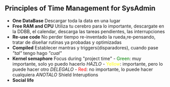## Principles of Time Management for SysAdmin

* **One DataBase**
Descargar toda la data en una lugar 
* **Free RAM and CPU**
Utiliza tu cerebro para lo importante, descargate en la DDBB, el calendar, descarga las tareas pendientes, las interrupciones
* **Re-use code**
No perder tiempo re-inventado la rueda,re-pensando, tratar de diseñar rutinas ya probadas y optimizadas
* **Compiled**
Establecer mantras y triggers(disparadores), cuando pase _"tal"_ tengo hago _"cual"_
* **Kernel semaphore**
Focus during "project time"
	\- <span style="color:green">Green</span>: muy importante, solo yo puedo hacerlo *HAZLO*
	\- <span style="color:yellow">Yellow</span>: importante, pero lo puede hacer otro *DELEGALO*
	\- <span style="color:Red">Red</span>: no importante, lo puede hacer cualquiera *ANOTALO*
Shield Interuptions
* **Social life**

